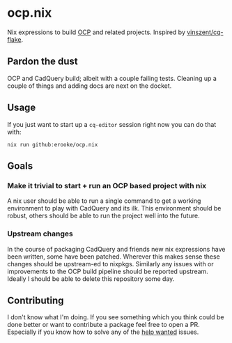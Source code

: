 # ocp.nix

Nix expressions to build [OCP](https://github.com/CadQuery/OCP) and related projects.
Inspired by [vinszent/cq-flake](https://github.com/vinszent/cq-flake).

## Pardon the dust

OCP and CadQuery build; albeit with a couple failing tests. Cleaning up a
couple of things and adding docs are next on the docket.

## Usage

If you just want to start up a `cq-editor` session right now you can do that with:

```
nix run github:erooke/ocp.nix
```

## Goals

### Make it trivial to start + run an OCP based project with nix

A nix user should be able to run a single command to get a working environment
to play with CadQuery and its ilk. This environment should be robust, others
should be able to run the project well into the future.

### Upstream changes

In the course of packaging CadQuery and friends new nix expressions have been
written, some have been patched. Wherever this makes sense these changes
should be upstream-ed to nixpkgs. Similarly any issues with or improvements to
the OCP build pipeline should be reported upstream. Ideally I should be able to
delete this repository some day.

## Contributing

I don't know what I'm doing. If you see something which you think could be done
better or want to contribute a package feel free to open a PR. Especially if
you know how to solve any of the [help
wanted](https://github.com/erooke/ocp.nix/labels/help%20wanted) issues.
